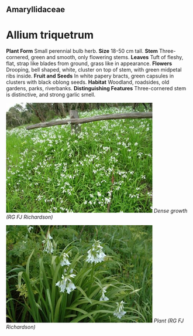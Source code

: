 ## Amaryllidaceae
# Allium triquetrum
 **Plant Form** Small perennial bulb herb. **Size** 18-50 cm tall. **Stem** Three-cornered, green and smooth, only flowering stems. **Leaves** Tuft of fleshy, flat, strap like blades from ground, grass like in appearance. **Flowers** Drooping, bell shaped, white, cluster on top of stem, with green midpetal ribs inside. **Fruit and Seeds** In white papery bracts, green capsules in clusters with black oblong seeds. **Habitat** Woodland, roadsides, old gardens, parks, riverbanks. **Distinguishing Features** Three-cornered stem is distinctive, and strong garlic smell.


![Dense growth (RG FJ Richardson)](18446_Allium-triquentrum08.jpg)
 *Dense growth (RG FJ Richardson)* 

![Plant (RG FJ Richardson)](18440_Allium-triquentrum02.jpg)
 *Plant (RG FJ Richardson)* 

